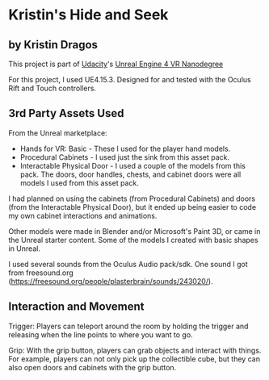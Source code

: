 # Kristin's Hide and Seek
## by Kristin Dragos

This project is part of [Udacity](https://www.udacity.com "Udacity - Be in demand")'s [Unreal Engine 4 VR Nanodegree](https://www.udacity.com)

For this project, I used UE4.15.3. Designed for and tested with the Oculus Rift and Touch controllers.

## 3rd Party Assets Used
From the Unreal marketplace:
- Hands for VR: Basic  - These I used for the player hand models.
- Procedural Cabinets - I used just the sink from this asset pack. 
- Interactable Physical Door - I used a couple of the models from this pack. The doors, door handles, chests, and cabinet doors were all models I used from this asset pack. 

I had planned on using the cabinets (from Procedural Cabinets) and doors (from the Interactable Physical Door), but it ended up being easier to code my own cabinet interactions and animations. 

Other models were made in Blender and/or Microsoft's Paint 3D, or came in the Unreal starter content. Some of the models I created with basic shapes in Unreal.  

I used several sounds from the Oculus Audio pack/sdk.
One sound I got from freesound.org (https://freesound.org/people/plasterbrain/sounds/243020/).


## Interaction and Movement ##
Trigger: Players can teleport around the room by holding the trigger and releasing when the line points to where you want to go.

Grip: With the grip button, players can grab objects and interact with things. For example, players can not only pick up the collectible cube, but they can also open doors and cabinets with the grip button. 
